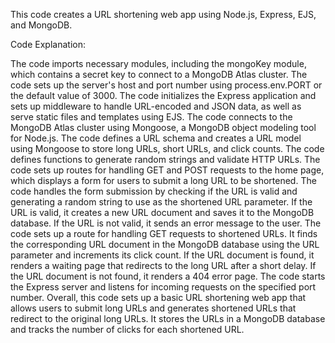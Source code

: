 This code creates a URL shortening web app using Node.js, Express, EJS, and MongoDB.

Code Explanation:

The code imports necessary modules, including the mongoKey module, which contains a secret key to connect to a MongoDB Atlas cluster.
The code sets up the server's host and port number using process.env.PORT or the default value of 3000.
The code initializes the Express application and sets up middleware to handle URL-encoded and JSON data, as well as serve static files and templates using EJS.
The code connects to the MongoDB Atlas cluster using Mongoose, a MongoDB object modeling tool for Node.js.
The code defines a URL schema and creates a URL model using Mongoose to store long URLs, short URLs, and click counts.
The code defines functions to generate random strings and validate HTTP URLs.
The code sets up routes for handling GET and POST requests to the home page, which displays a form for users to submit a long URL to be shortened.
The code handles the form submission by checking if the URL is valid and generating a random string to use as the shortened URL parameter. If the URL is valid, it creates a new URL document and saves it to the MongoDB database. If the URL is not valid, it sends an error message to the user.
The code sets up a route for handling GET requests to shortened URLs. It finds the corresponding URL document in the MongoDB database using the URL parameter and increments its click count. If the URL document is found, it renders a waiting page that redirects to the long URL after a short delay. If the URL document is not found, it renders a 404 error page.
The code starts the Express server and listens for incoming requests on the specified port number.
Overall, this code sets up a basic URL shortening web app that allows users to submit long URLs and generates shortened URLs that redirect to the original long URLs. It stores the URLs in a MongoDB database and tracks the number of clicks for each shortened URL.